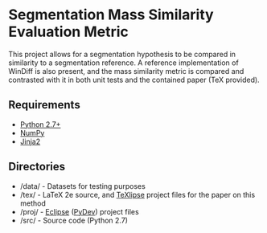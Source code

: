Segmentation Mass Similarity Evaluation Metric
==============================================

This project allows for a segmentation hypothesis to be compared in similarity to a segmentation reference.  A reference implementation of WinDiff is also present, and the mass similarity metric is compared and contrasted with it in both unit tests and the contained paper (TeX provided).


Requirements
------------
- [Python 2.7+](http://www.python.org/)
- [NumPy](http://numpy.scipy.org/)
- [Jinja2](http://jinja.pocoo.org/docs/)


Directories
-----------
- /data/ - Datasets for testing purposes
- /tex/  - LaTeX 2e source, and [TeXlipse](http://texlipse.sourceforge.net/) project files for the paper on this method
- /proj/ - [Eclipse](http://www.eclipse.org/) ([PyDev](http://pydev.org/)) project files
- /src/  - Source code (Python 2.7)